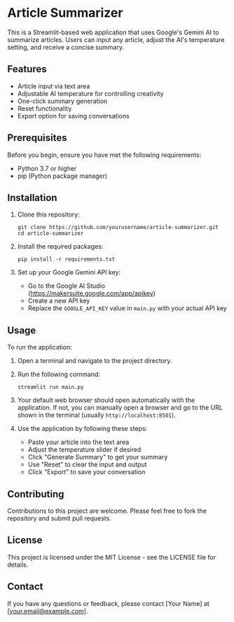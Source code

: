 # Article Summarizer

This is a Streamlit-based web application that uses Google's Gemini AI to summarize articles. Users can input any article, adjust the AI's temperature setting, and receive a concise summary.

## Features

- Article input via text area
- Adjustable AI temperature for controlling creativity
- One-click summary generation
- Reset functionality
- Export option for saving conversations

## Prerequisites

Before you begin, ensure you have met the following requirements:

- Python 3.7 or higher
- pip (Python package manager)

## Installation

1. Clone this repository:
   ```
   git clone https://github.com/yourusername/article-summarizer.git
   cd article-summarizer
   ```

2. Install the required packages:
   ```
   pip install -r requirements.txt
   ```

3. Set up your Google Gemini API key:
   - Go to the Google AI Studio (https://makersuite.google.com/app/apikey)
   - Create a new API key
   - Replace the `GOOGLE_API_KEY` value in `main.py` with your actual API key

## Usage

To run the application:

1. Open a terminal and navigate to the project directory.

2. Run the following command:
   ```
   streamlit run main.py
   ```

3. Your default web browser should open automatically with the application. If not, you can manually open a browser and go to the URL shown in the terminal (usually `http://localhost:8501`).

4. Use the application by following these steps:
   - Paste your article into the text area
   - Adjust the temperature slider if desired
   - Click "Generate Summary" to get your summary
   - Use "Reset" to clear the input and output
   - Click "Export" to save your conversation

## Contributing

Contributions to this project are welcome. Please feel free to fork the repository and submit pull requests.

## License

This project is licensed under the MIT License - see the LICENSE file for details.

## Contact

If you have any questions or feedback, please contact [Your Name] at [your.email@example.com].